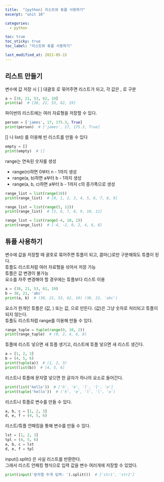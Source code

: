 ```yaml
---
title:  "[python] 리스트와 튜플 사용하기"
excerpt: "unit 10"

categories:
  - python

toc: true
toc_sticky: true
toc_label: "리스트와 튜플 사용하기"

last_modified_at: 2021-05-15
---
```


## 리스트 만들기

변수에 값 저장 시 [ ] 대괄호 로 묶어주면 리스트가 되고, 각 값은 , 로 구분
```python
a = [38, 21, 53, 62, 19]
print(a)  # [38, 21, 53, 62, 19]
```

파이썬의 리스트에는 여러 자료형을 저장할 수 있다.
```python
person = ['james', 17, 175.3, True]
print(person)  # ['james', 17, 175.3, True]
```

[] 나 list() 를 이용해 빈 리스트를 만들 수 있다
```python
empty = []
print(empty)  # []
```

range는 연속된 숫자를 생성<br>
- range(n)하면 0부터 n - 1까지 생성
- range(a, b)하면 a부터 b - 1까지 생성
- range(a, b, c)하면 a부터 b - 1까지 c의 증가폭으로 생성
```python
range_list = list(range(10))
print(range_list)  # [0, 1, 2, 3, 4, 5, 6, 7, 8, 9]

range_list = list(range(5, 12))
print(range_list)  # [5, 6, 7, 8, 9, 10, 11]

range_list = list(range(-4, 10, 2))
print(range_list)  # [-4, -2, 0, 2, 4, 6, 8]
```

## 튜플 사용하기

변수에 값을 저장할 때 괄호로 묶어주면 튜플이 되고, 콤마(,)로만 구분해줘도 튜플이 된다.<br>
튜플도 리스트처럼 여러 자료형을 섞어서 저장 가능<br>
튜플은 값 변경이 불가능<br>
요소를 자주 변경해야 할 경우에는 튜플보다 리스트 이용
```python
a = (38, 21, 53, 62, 19)
b = 38, 21, 'abc'
print(a, b)  # (38, 21, 53, 62, 19) (38, 21, 'abc')
```

요소가 한개인 튜플은 (값, ) 또는 값, 으로 만든다. (값)은 그냥 숫자로 처리되고 튜플이 되지 않는다.<br>
튜플도 리스트처럼 range를 이용해 만들 수 있다.
```python
range_tuple = tuple(range(0, 10, 2))
print(range_tuple)  # (0, 2, 4, 6, 8)
```

튜플에 리스트 넣으면 새 튜플 생기고, 리스트에 튜플 넣으면 새 리스트 생긴다.
```python
a = [1, 2, 3]
b = (4, 5, 6)
print(tuple(a))  # (1, 2, 3)
print(list(b))  # [4, 5, 6]
```

리스트나 튜플에 문자열 넣으면 한 글자가 하나의 요소로 들어간다.
```python
print(list('hello'))  # ['h', 'e', 'l', 'l', 'o']
print(tuple('hello'))  # ('h', 'e', 'l', 'l', 'o')
```

리스트나 튜플로 변수를 만들 수 있다.
```python
a, b, c = [1, 2, 3]
d, e, f = (4, 5, 6)
```

리스트/튜플 언패킹을 통해 변수를 만들 수 있다.
```python
lst = [1, 2, 3]
tpl = (4, 5, 6)
a, b, c = lst
d, e, f = tpl
```

input().split() 은 사실 리스트를 반환한다.<br>
그래서 리스트 언패킹 형식으로 입력 값을 변수 여러개에 저장할 수 있었다.
```python
print(input('문자열 두개 입력: ').split())  # ['str1', 'str2']
```